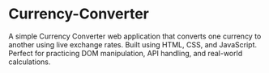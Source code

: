 # Currency-Converter
A simple Currency Converter web application that converts one currency to another using live exchange rates. Built using HTML, CSS, and JavaScript. Perfect for practicing DOM manipulation, API handling, and real-world calculations.
